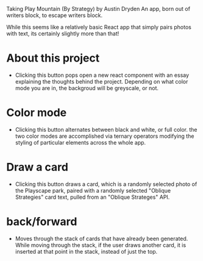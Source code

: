 Taking Play Mountain (By Strategy) by Austin Dryden
An app, born out of writers block, to escape writers block.

While this seems like a relatively basic React app that simply pairs photos with text, its certainly slightly more than that!

# About this project
- Clicking this button pops open a new react component with an essay explaining the thoughts behind the project. Depending on what color mode you are in, the backgroud will be greyscale, or not.

# Color mode
- Clicking this button alternates between black and white, or full color. the two color modes are accomplished via ternary operators modifying the styling of particular elements across the whole app.

# Draw a card
- Clicking this button draws a card, which is a randomly selected photo of the Playscape park, paired with a randomly selected "Oblique Strategies" card text, pulled from an "Oblique Strateges" API.

# back/forward
- Moves through the stack of cards that have already been generated. While moving through the stack, if the user draws another card, it is inserted at that point in the stack, instead of just the top.

